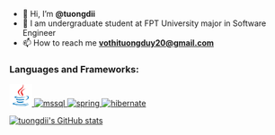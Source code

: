 - 👋 Hi, I’m **@tuongdii**
- 🌱 I am undergraduate student at FPT University major in Software Engineer
- 📫 How to reach me **vothituongduy20@gmail.com**


<h3 align="left">Languages and Frameworks:</h3>
<p align="left"> <a href="https://www.java.com" target="_blank" rel="noreferrer"> <img src="https://raw.githubusercontent.com/devicons/devicon/master/icons/java/java-original.svg" alt="java" width="40" height="40"/> </a> </a> <a href="https://www.microsoft.com/en-us/sql-server" target="_blank" rel="noreferrer"> <img src="https://www.svgrepo.com/show/303229/microsoft-sql-server-logo.svg" alt="mssql" width="40" height="40"/> </a><a href="https://spring.io/" target="_blank" rel="noreferrer"> <img src="https://www.vectorlogo.zone/logos/springio/springio-icon.svg" alt="spring" width="40" height="40"/></a><a href="https://hibernate.org/" target="_blank" rel="noreferrer"> <img src="https://www.vectorlogo.zone/logos/hibernate/hibernate-icon.svg" alt="hibernate" width="40" height="40"/></a> </p>

[![tuongdii's GitHub stats](https://github-readme-stats.vercel.app/api?username=tuongdii&theme=radical)](https://github.com/anuraghazra/github-readme-stats)

